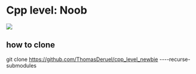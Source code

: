 # Cpp level: Noob

![](https://i.giphy.com/GRk3GLfzduq1NtfGt5.webp)

## how to clone

git clone https://github.com/ThomasDeruel/cpp_level_newbie ----recurse-submodules
